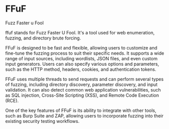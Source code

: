 # FFuF
Fuzz Faster u Fool

ffuf stands for Fuzz Faster U Fool. It's a tool used for web enumeration, fuzzing, and directory brute forcing.


FFuF is designed to be fast and flexible, allowing users to customize and fine-tune the fuzzing process to suit their specific needs. It supports a wide range of input sources, including wordlists, JSON files, and even custom input generators. Users can also specify various options and parameters, such as the HTTP method, headers, cookies, and authentication tokens.<br>

FFuF uses multiple threads to send requests and can perform several types of fuzzing, including directory discovery, parameter discovery, and input validation. It can also detect common web application vulnerabilities, such as SQL injection, Cross-Site Scripting (XSS), and Remote Code Execution (RCE).<br>

One of the key features of FFuF is its ability to integrate with other tools, such as Burp Suite and ZAP, allowing users to incorporate fuzzing into their existing security testing workflows. <br>


